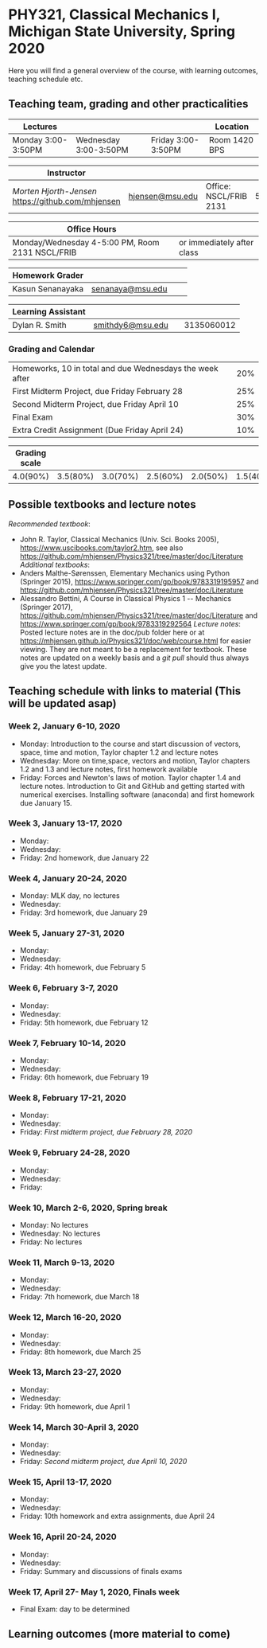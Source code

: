 # PHY321, Classical Mechanics I, Michigan State University, Spring 2020

Here you will find a general overview of the course, with learning outcomes, teaching schedule etc.

## Teaching team, grading and other practicalities

| Lectures |   |    |   Location |
|---------|----|----|----|
| Monday 3:00-3:50PM| Wednesday 3:00-3:50PM | Friday 3:00-3:50PM | Room 1420 BPS |


|  Instructor  |  |   |   |
|--------------|------|-----|----| 
| _Morten Hjorth-Jensen_ https://github.com/mhjensen | hjensen@msu.edu | Office: NSCL/FRIB 2131 | 5179087290/5172491375 |



| Office Hours|   |  
|----------|----------|
| Monday/Wednesday 4-5:00 PM, Room 2131 NSCL/FRIB | or immediately after class |

| Homework Grader |  |   |   |
|--------------|------|-----|----| 
| Kasun Senanayaka | senanaya@msu.edu | |  |

| Learning Assistant |  |   |   |
|--------------|------|-----|----| 
| Dylan R. Smith | smithdy6@msu.edu | | 3135060012‬ |


### Grading and Calendar

|  |  |
|------|-----|
|Homeworks, 10 in total and due Wednesdays the week after | 20% |
| First Midterm Project, due Friday February 28 | 25% |
| Second  Midterm Project, due Friday April 10 | 25% |
| Final Exam |  30%  |
| Extra Credit Assignment (Due Friday April 24)| 10% |

| Grading scale | | | | | | | 
|-----|-----|-------|------|--------|--------|--------|
| 4.0(90%)| 3.5(80%)| 3.0(70%)| 2.5(60%)| 2.0(50%)| 1.5(40%)| 1.0(30%)|

## Possible textbooks and lecture notes

_Recommended textbook_:
- John R. Taylor, Classical Mechanics (Univ. Sci. Books 2005), https://www.uscibooks.com/taylor2.htm, see also https://github.com/mhjensen/Physics321/tree/master/doc/Literature
_Additional textbooks_:
- Anders Malthe-Sørenssen, Elementary Mechanics using Python (Springer 2015), https://www.springer.com/gp/book/9783319195957 and https://github.com/mhjensen/Physics321/tree/master/doc/Literature
- Alessandro Bettini, A Course in Classical Physics 1 -- Mechanics (Springer 2017), https://github.com/mhjensen/Physics321/tree/master/doc/Literature and https://www.springer.com/gp/book/9783319292564
_Lecture notes_:
Posted lecture notes are in the doc/pub folder here or at https://mhjensen.github.io/Physics321/doc/web/course.html for easier viewing. They are not meant to be a replacement for textbook. These notes are updated on a weekly basis and a _git pull_ should thus always give you the latest update. 

##  Teaching schedule with links to material (This will be updated asap)
###  Week 2, January 6-10, 2020
- Monday: Introduction to the course and start discussion of vectors, space, time and motion, Taylor chapter 1.2 and lecture notes
- Wednesday: More on time,space, vectors and motion, Taylor chapters 1.2 and 1.3 and lecture notes, first homework available
- Friday: Forces and Newton's laws of motion. Taylor chapter 1.4 and lecture notes. Introduction to Git and GitHub and getting started with numerical exercises. Installing software (anaconda) and first homework due January 15.
### Week 3, January 13-17, 2020
- Monday:
- Wednesday: 
- Friday:  2nd homework, due January 22
### Week 4, January 20-24, 2020
- Monday: MLK day, no lectures
- Wednesday: 
- Friday:  3rd homework, due January 29
### Week 5, January 27-31, 2020
- Monday:
- Wednesday: 
- Friday:  4th homework, due February 5
### Week 6, February 3-7, 2020
- Monday:
- Wednesday: 
- Friday:  5th homework, due February 12
### Week 7, February 10-14, 2020
- Monday:
- Wednesday: 
- Friday:  6th homework, due February 19
### Week 8, February 17-21, 2020
- Monday:
- Wednesday: 
- Friday:  _First midterm project, due February 28, 2020_ 
### Week 9, February 24-28, 2020
- Monday:
- Wednesday: 
- Friday:  
### Week 10, March 2-6, 2020, Spring break
- Monday:  No lectures
- Wednesday: No lectures
- Friday:  No lectures 
### Week 11, March  9-13, 2020
- Monday:
- Wednesday: 
- Friday:  7th homework, due March 18
### Week 12, March 16-20, 2020
- Monday:
- Wednesday: 
- Friday:  8th homework, due March 25
### Week 13, March 23-27, 2020
- Monday:
- Wednesday: 
- Friday:  9th homework, due April 1
### Week 14, March 30-April 3, 2020
- Monday:
- Wednesday: 
- Friday:  _Second midterm project, due  April 10, 2020_
### Week 15, April  13-17, 2020
- Monday:
- Wednesday: 
- Friday:  10th homework and extra assignments, due April 24 
### Week 16, April 20-24, 2020
- Monday:
- Wednesday: 
- Friday:  Summary and discussions of finals exams 
### Week 17, April 27- May 1, 2020, Finals week
- Final Exam: day to be determined


## Learning outcomes (more material to come)
